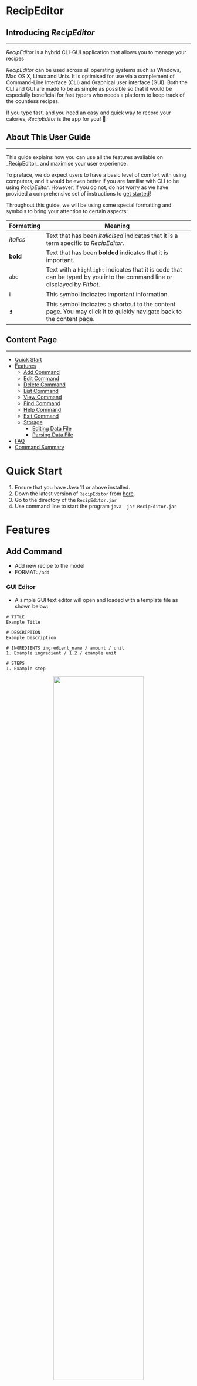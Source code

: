 # RecipEditor

## **Introducing _RecipEditor_**
<hr />

_RecipEditor_ is a hybrid CLI-GUI application that allows you to manage your recipes

_RecipEditor_ can be used across all operating systems such as Windows, Mac OS X, Linux and Unix.
It is optimised for use via a complement of Command-Line Interface (CLI) and Graphical user interface (GUI).
Both the CLI and GUI are made to be as simple as possible so that it would be especially beneficial for
fast typers who needs a platform to keep track of the countless recipes.

If you type fast, and you need an easy and quick way to record your calories, _RecipEditor_ is the app for you! 💯

## **About This User Guide**
<hr />
This guide explains how you can use all the features available on _RecipEditor_ and maximise your user experience.

To preface, we do expect users to have a basic level of comfort with using computers,
and it would be even better if you are familiar with CLI to be using _RecipEditor_.
However, if you do not, do not worry as we have provided a comprehensive set of instructions to
[get started](#2-quick-start)!

Throughout this guide, we will be using some special formatting and symbols to bring your attention to certain aspects:

| Formatting | Meaning                                                                                                                    |
|------------|----------------------------------------------------------------------------------------------------------------------------|
| _italics_  | Text that has been _italicised_ indicates that it is a term specific to _RecipEditor_.                                     |
| **bold**   | Text that has been **bolded** indicates that it is important.                                                              |
| `abc`      | Text with a `highlight` indicates that it is code that can be typed by you into the command line or displayed by _Fitbot_. |
| ℹ️         | This symbol indicates important information.                                                                               |
| ⏫          | This symbol indicates a shortcut to the content page. You may click it to quickly navigate back to the content page.       |


## **Content Page**
<hr />

- [Quick Start](#quick-start)
- [Features](#features)
    - [Add Command](#add-command)
    - [Edit Command](#edit-command)
    - [Delete Command](#delete-command)
    - [List Command](#list-command)
    - [View Command](#view-command)
    - [Find Command](#find-command)
    - [Help Command](#help-command)
    - [Exit Command](#exit-command)
    - [Storage](#storage)
        - [Editing Data File](#editing-data-file)
        - [Parsing Data File](#parsing-data-file)
- [FAQ](#faq)
- [Command Summary](#command-summary)

# Quick Start

1. Ensure that you have Java 11 or above installed.
2. Down the latest version of `RecipEditor` from [here]([https://github.com/AY2223S1-CS2113-T18-2/tp/releases]).
3. Go to the directory of the `RecipEditor.jar`
4. Use command line to start the program `java -jar RecipEditor.jar`

# Features

## Add Command

- Add new recipe to the model
- FORMAT: `/add`

### GUI Editor

- A simple GUI text editor will open and loaded with a template file as shown below:

```
# TITLE 
Example Title 

# DESCRIPTION
Example Description

# INGREDIENTS ingredient_name / amount / unit
1. Example ingredient / 1.2 / example unit 

# STEPS 
1. Example step 
```

<p align="center" width="100%">
  <img width="70%" src="images/TextEditorWithTemplate.png"/>
</p>

- Edit the corresponding field according to the following convention:
    - `# TITLE`: Only one line (the line below '_# TITLE_') will be accepted
    - `# DESCRIPTION`: Multiple lines** are supported
    - `# INGREDIENTS`:
        - FORMAT: `INDEX. INGREDIENT_NAME / AMOUNT / UNIT`
            - EXAMPLE:
              <br /> `1. Egg / 2 / pieces`
              <br /> `2. Flour / 100 / gram`
    - `# STEPS`
        - FORMAT: `INDEX. STEP_DESCRIPTION`
            - EXAMPLE:
              <br /> `1. Crack the eggs and stir`
              <br /> `2. Crack the eggs and stir`

## Edit Command

- Edit existing recipe with given INDEX
- FORMAT: `/edit INDEX`
- EXAMPLE: `/edit 1`
- The GUI Editor workflow is similar to [GUI Editor](#gui-editor)

## Delete Command

- Delete existing recipe with given recipe title (case insensitive).
- FORMAT: `/delete RECIPE_TITLE`
- EXAMPLE: `/delete carbonara`

## List Command

- List the existing recipes previously added
- FORMAT: `/list`

## View Command

- View the full details of the specified recipe according to the index shown in the list
- FORMAT: `/view INDEX`
- EXAMPLE: `/view 1`

## Find Command

### Find Recipe with Title

- Find the recipe with title that contains USER_INPUT_STRING
- User can input recipe title or ingredient name (case insensitive).
- Program will return relevant recipe title.
- FORMAT: `/find USER_INPUT_STRING`
- EXAMPLE: `/find cake`

## Help Command

- Show the available commands
- FORMAT: `/help`

## Exit Command

- Exit the program
- FORMAT: `/exit`

## Storage

- There are 2 types of data files
    - **Overall File (OF)**: keep track of the number and the title of the recipes
    - **Individual Recipe File (IRF)**: each recipe is saved as an individual file
- These files are important at the start of the program, when data is loaded

### Editing Data File

- After `/add`
    - New IRF is saved
    - New Recipe Title is appended to OF
- After `/edit INDEX`
    - Update existing IRF at INDEX
    - Update OF (change Title)
- After `/delete INDEX`
    - Delete existing IRF at INDEX
    - Update OF (delete)

### Parsing Data File

- If user tempered with the data files, these are the potential problems encountered when the program starts and reads
  the data
    - Mismatch between IRF Title and OF Title
        - Delete IRF
    - IRF content cannot be parsed
        - Delete IRF
- New OF File is generated from the model contains the valid recipes loaded from IRFs

# FAQ

# Command Summary

| Command | Action                      | Format                | Example         |
|---------|-----------------------------|-----------------------|-----------------|
| add     | Add new recipe              | `/add`                | `/add`          |
| edit    | Edit recipe at INDEX        | `/edit INDEX`         | `/edit 1`       |
| list    | List all recipes            | `/list`               | `/list`         |
| view    | View recipe at INDEX        | `/view INDEX`         | `/view 1`       |
| find    | Find recipe with Title      | `/find -t Title`      | `/find -t Cake` |
| find    | Find recipe with Ingredient | `/find -i Ingredient` | `/find -t egg`  |
| help    | Show available commands     | `/help`               | `/help`         |
| exit    | Exit the program            | `/exit`               | `/exit`         |
